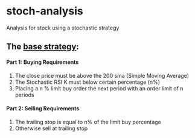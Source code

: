 # stoch-analysis

Analysis for stock using a stochastic strategy

## The [base strategy](./jupyter/Stoch-Analysis-01.ipynb):

#### Part 1: Buying Requirements

1. The close price must be above the 200 sma (Simple Moving Average)
2. The Stochastic RSI K must below certain percentage (n%)
3. Placing a n % limit buy order the next period with an order limit of n periods

#### Part 2: Selling Requirements

1. The trailing stop is equal to n% of the limit buy percentage
2. Otherwise sell at trailing stop

